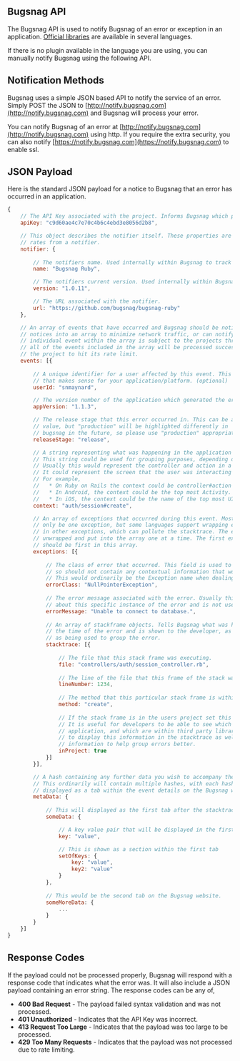 Bugsnag API
-----------

The Bugsnag API is used to notify Bugsnag of an error or exception in an application. [Official libraries](https://github.com/organizations/bugsnag) are available
in several languages.

If there is no plugin available in the language you are using, you can manually notify Bugsnag using the following API.

Notification Methods
--------------------

Bugsnag uses a simple JSON based API to notify the service of an error. Simply POST the JSON to [http://notify.bugsnag.com](http://notify.bugsnag.com) and Bugsnag will process your error.

You can notify Bugsnag of an error at [http://notify.bugsnag.com](http://notify.bugsnag.com) using http. If you require the extra security, you can also notify
[https://notify.bugsnag.com](https://notify.bugsnag.com) to enable ssl.

JSON Payload
--------------------

Here is the standard JSON payload for a notice to Bugsnag that an error has occurred in an application.

```javascript
{
    // The API Key associated with the project. Informs Bugsnag which project has generated this error
    apiKey: "c9d60ae4c7e70c4b6c4ebd3e8056d2b8",

    // This object describes the notifier itself. These properties are used within Bugsnag to track error 
    // rates from a notifier.
    notifier: {
        
        // The notifiers name. Used internally within Bugsnag to track error rates from notifiers.
        name: "Bugsnag Ruby",

        // The notifiers current version. Used internally within Bugsnag to track error rates from notifiers.
        version: "1.0.11",

        // The URL associated with the notifier.
        url: "https://github.com/bugsnag/bugsnag-ruby"
    },

    // An array of events that have occurred and Bugsnag should be notified of. A notifier can choose to group 
    // notices into an array to minimize network traffic, or can notify Bugsnag each time an event occurs. Each 
    // individual event within the array is subject to the projects throttling controls, so it is possible that not
    // all of the events included in the array will be processed successfully, if some of the events cause
    // the project to hit its rate limit.
    events: [{
        
        // A unique identifier for a user affected by this event. This could be any distinct identifier
        // that makes sense for your application/platform. (optional)
        userId: "snmaynard",

        // The version number of the application which generated the error. (optional)
        appVersion: "1.1.3",

        // The release stage that this error occurred in. This can be any
        // value, but "production" will be highlighted differently in
        // bugsnag in the future, so please use "production" appropriately.
        releaseStage: "release",

        // A string representing what was happening in the application at the time of the error. 
        // This string could be used for grouping purposes, depending on the event itself.
        // Usually this would represent the controller and action in a server based project. 
        // It could represent the screen that the user was interacting with in a client side project.
        // For example,
        //   * On Ruby on Rails the context could be controller#action
        //   * In Android, the context could be the top most Activity.
        //   * In iOS, the context could be the name of the top most UIViewController.
        context: "auth/session#create",

        // An array of exceptions that occurred during this event. Most of the time there will 
        // only be one exception, but some languages support wrapping exceptions
        // in other exceptions, which can pollute the stacktrace. The exceptions should be 
        // unwrapped and put into the array one at a time. The first exception raised
        // should be first in this array.
        exceptions: [{
    
            // The class of error that occurred. This field is used to group the errors together 
            // so should not contain any contextual information that would prevent correct grouping. 
            // This would ordinarily be the Exception name when dealing with an exception.
            errorClass: "NullPointerException",
    
            // The error message associated with the error. Usually this will contain some information
            // about this specific instance of the error and is not used to group the errors (optional).
            errorMessage: "Unable to connect to database.",
    
            // An array of stackframe objects. Tells Bugsnag what was happening within the application at
            // the time of the error and is shown to the developer, as well
            // as being used to group the error.
            stacktrace: [{
                
                // The file that this stack frame was executing.
                file: "controllers/auth/session_controller.rb",
        
                // The line of the file that this frame of the stack was in.
                lineNumber: 1234,
        
                // The method that this particular stack frame is within.
                method: "create",
        
                // If the stack frame is in the users project set this to true (optional, default false).
                // It is useful for developers to be able to see which lines of a stacktrace are within their own
                // application, and which are within third party libraries. This boolean field allows Bugsnag 
                // to display this information in the stacktrace as well as use the
                // information to help group errors better.
                inProject: true
            }]
        }],

        // A hash containing any further data you wish to accompany the payload. 
        // This ordinarily will contain multiple hashes, with each hash included being
        // displayed as a tab within the event details on the Bugsnag website (optional).
        metaData: {
            
            // This will displayed as the first tab after the stacktrace on the Bugsnag website.
            someData: {

                // A key value pair that will be displayed in the first tab
                key: "value",

                // This is shown as a section within the first tab
                setOfKeys: {
                    key: "value",
                    key2: "value"
                }
            },
            
            // This would be the second tab on the Bugsnag website.
            someMoreData: {
                ...
            }
        }
    }]
}
```

Response Codes
---------------------------
If the payload could not be processed properly, Bugsnag will respond with a response code that indicates what the error was. It will also
include a JSON payload containing an error string. The response codes can be any of,

- **400 Bad Request** - The payload failed syntax validation and was not processed.
- **401 Unauthorized** - Indicates that the API Key was incorrect.
- **413 Request Too Large** - Indicates that the payload was too large to be processed.
- **429 Too Many Requests** - Indicates that the payload was not processed due to rate limiting.